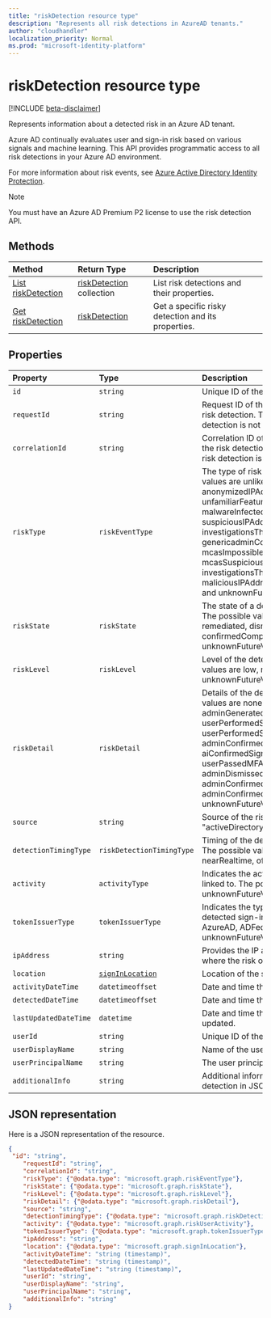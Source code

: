 ```yaml
---
title: "riskDetection resource type"
description: "Represents all risk detections in AzureAD tenants."
author: "cloudhandler"
localization_priority: Normal
ms.prod: "microsoft-identity-platform"
---
```

# riskDetection resource type

[!INCLUDE [beta-disclaimer](../../includes/beta-disclaimer.md)]

Represents information about a detected risk in an Azure AD tenant. 

Azure AD continually evaluates user and sign-in risk based on various signals and machine learning. This API provides programmatic access to all risk detections in your Azure AD environment.

For more information about risk events, see [Azure Active Directory Identity Protection](https://azure.microsoft.com/en-us/documentation/articles/active-directory-identityprotection/).

>[!NOTE]
>You must have an Azure AD Premium P2 license to use the risk detection API.

## Methods

| Method   | Return Type|Description|
|:---------------|:--------|:----------|
|[List riskDetection](../api/riskdetection-list.md) | [riskDetection](riskDetection.md) collection|List risk detections and their properties.|
|[Get riskDetection](../api/riskdetection-get.md) | [riskDetection](riskdetection.md)|Get a specific risky detection and its properties.|

## Properties

| Property   | Type|Description|
|:---------------|:--------|:----------|
|`id`|`string`|Unique ID of the risk detection. |
|`requestId`|`string`|Request ID of the sign-in associated with the risk detection. This property is null if the risk detection is not associated with a sign-in.|
|`correlationId`|`string`|Correlation ID of the sign-in associated with the risk detection. This property is null if the risk detection is not associated with a sign-in. |
|`riskType`|`riskEventType`|The type of risk event detected. The possible values are unlikelyTravel, anonymizedIPAddress, maliciousIPAddress, unfamiliarFeatures, malwareInfectedIPAddress, suspiciousIPAddress, leakedCredentials, investigationsThreatIntelligence, genericadminConfirmedUserCompromised, mcasImpossibleTravel, mcasSuspiciousInboxManipulationRules, investigationsThreatIntelligenceSigninLinked, maliciousIPAddressValidCredentialsBlockedIP, and unknownFutureValue. |
|`riskState`|`riskState`|The state of a detected risky user or sign-in. The possible values are none, confirmedSafe, remediated, dismissed, atRisk, confirmedCompromised, and unknownFutureValue. |
|`riskLevel`|`riskLevel`|Level of the detected risk. The possible values are low, medium, high, hidden, none, unknownFutureValue. |
|`riskDetail`|`riskDetail`|Details of the detected risk. The possible values are none, adminGeneratedTemporaryPassword, userPerformedSecuredPasswordChange, userPerformedSecuredPasswordReset, adminConfirmedSigninSafe, aiConfirmedSigninSafe, userPassedMFADrivenByRiskBasedPolicy, adminDismissedAllRiskForUser, adminConfirmedSigninCompromised, hidden, adminConfirmedUserCompromised, unknownFutureValue. |
|`source`|`string`|Source of the risk detection. For example, "activeDirectory". |
|`detectionTimingType`|`riskDetectionTimingType`|Timing of the detected risk (real-time/offline). The possible values are notDefined, realtime, nearRealtime, offline, unknownFutureValue. |
|`activity`|`activityType`|Indicates the activity type the detected risk is linked to. The possible values are signin, user, unknownFutureValue. |
|`tokenIssuerType`|`tokenIssuerType`|Indicates the type of token issuer for the detected sign-in risk. The possible values are AzureAD, ADFederationServices, and unknownFutureValue. |
|`ipAddress`|`string`|Provides the IP address of the client from where the risk occurred. |
|`location`|[`signInLocation`](signinlocation.md)|Location of the sign-in. |
|`activityDateTime`|`datetimeoffset`|Date and time that the risky activity occurred. |
|`detectedDateTime`|`datetimeoffset`|Date and time that the risk was detected. |
|`lastUpdatedDateTime`|`datetime`|Date and time that the risk detection was last updated. |
|`userId`|`string`|Unique ID of the user. |
|`userDisplayName`|`string`|Name of the user. |
|`userPrincipalName`|`string`|The user principal name (UPN) of the user. |
|`additionalInfo`|`string`|Additional information associated with the risk detection in JSON format. |

## JSON representation

Here is a JSON representation of the resource.

<!-- {
  "blockType": "resource",
  "optionalProperties": [

  ],
  "@odata.type": "microsoft.graph.riskDetection"
}-->

```json
{
 "id": "string",
    "requestId": "string",
    "correlationId": "string",
    "riskType": {"@odata.type": "microsoft.graph.riskEventType"},
    "riskState": {"@odata.type": "microsoft.graph.riskState"},
    "riskLevel": {"@odata.type": "microsoft.graph.riskLevel"},
    "riskDetail": {"@odata.type": "microsoft.graph.riskDetail"},
    "source": "string",
    "detectionTimingType": {"@odata.type": "microsoft.graph.riskDetectionTimingType"},
    "activity": {"@odata.type": "microsoft.graph.riskUserActivity"},
    "tokenIssuerType": {"@odata.type": "microsoft.graph.tokenIssuerType"},
    "ipAddress": "string",
    "location": {"@odata.type": "microsoft.graph.signInLocation"},
    "activityDateTime": "string (timestamp)",
    "detectedDateTime": "string (timestamp)",
    "lastUpdatedDateTime": "string (timestamp)",
    "userId": "string",
    "userDisplayName": "string",
    "userPrincipalName": "string",
    "additionalInfo": "string"
}

```

<!-- uuid: 8fcb5dbc-d5aa-4681-8e31-b001d5168d79
2015-10-25 14:57:30 UTC -->
<!-- {
  "type": "#page.annotation",
  "description": "riskDetections resource",
  "keywords": "",
  "section": "documentation",
  "tocPath": ""
}-->
